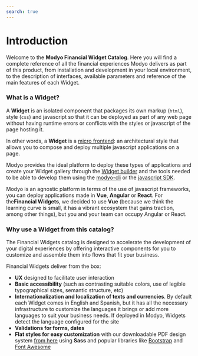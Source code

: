 ```yaml
---
search: true
---
```


# Introduction

Welcome to the **Modyo Financial Widget Catalog**. Here you will find a complete reference of all the financial experiences Modyo delivers as part of this product, from installation and development in your local environment, to the description of interfaces, available parameters and reference of the main features of each Widget.


### What is a Widget?

A **Widget** is an isolated component that packages its own markup (`html`), style (`css`) and javascript so that it can be deployed as part of any web page without having runtime errors or conflicts with the styles or javascript of the page hosting it.

In other words, a **Widget** is a [micro frontend](https://martinfowler.com/articles/micro-frontends.html): an architectural style that allows you to compose and deploy multiple javascript applications on a page.

Modyo provides the ideal platform to deploy these types of applications and create your Widget gallery through the [Widget builder](https://develop.docs.modyo.com/platform/channels/Widgets.html) and the tools needed to be able to develop them using the [modyo-cli](https://www.npmjs.com/package/@modyo/cli) or the [javascript SDK](https://www.npmjs.com/package/@modyo/sdk).

Modyo is an agnostic platform in terms of the use of javascript frameworks, you can deploy applications made in **Vue**, **Angular** or **React**. For the**Financial Widgets**, we decided to use **Vue** (because we think the learning curve is small, it has a vibrant ecosystem that gains traction, among other things), but you and your team can occupy Angular or React.

### Why use a Widget from this catalog?

The Financial Widgets catalog is designed to accelerate the development of your digital experiences by offering interactive components for you to customize and assemble them into flows that fit your business.

Financial Widgets deliver from the box:

- **UX** designed to facilitate user interaction
- **Basic accessibility** (such as contrasting suitable colors, use of legible typographical sizes, semantic structure, etc)
- **Internationalization and localization of texts and currencies**. By default each Widget comes in English and Spanish, but it has all the necessary infrastructure to customize the languages it brings or add more languages to suit your business needs. If deployed in Modyo, Widgets detect the language configured for the site
- **Validations for forms, dates**
- **Flat styles for easy customization** with our downloadable PDF design system [from here](/assets/pdf/Widget_Modyo.pdf) using **Sass** and popular libraries like [Bootstrap](https://getbootstrap.com/) and [Font Awesome](https://github.com/FortAwesome/vue-fontawesome#using-brand-icons)


